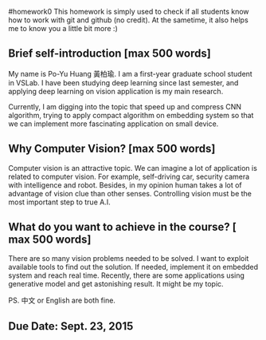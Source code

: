 #homework0
This homework is simply used to check if all students know how to work with git and github (no credit).
At the sametime, it also helps me to know you a little bit more :)

## Brief self-introduction [max 500 words]
My name is Po-Yu Huang 黃柏瑜. I am a first-year graduate school student in VSLab. I have been studying deep learning since last semester, and applying deep learning on vision application is my main research.

Currently, I am digging into the topic that speed up and compress CNN algorithm, trying to apply compact algorithm on embedding system so that we can implement more fascinating application on small device.


## Why Computer Vision? [max 500 words]
Computer vision is an attractive topic. We can imagine a lot of application is related to computer vision. For example, self-driving car, security camera with intelligence and robot. Besides, in my opinion human takes a lot of advantage of  vision clue than other senses. Controlling vision must be the most important step to true A.I. 

## What do you want to achieve in the course? [ max 500 words]
There are so many vision problems needed to be solved. I want to exploit available tools to find out the solution. If needed, implement it on embedded system and reach real time. Recently, there are some applications using generative model and get astonishing result. It might be my topic. 

PS. 中文 or English are both fine.

## Due Date: Sept. 23, 2015
